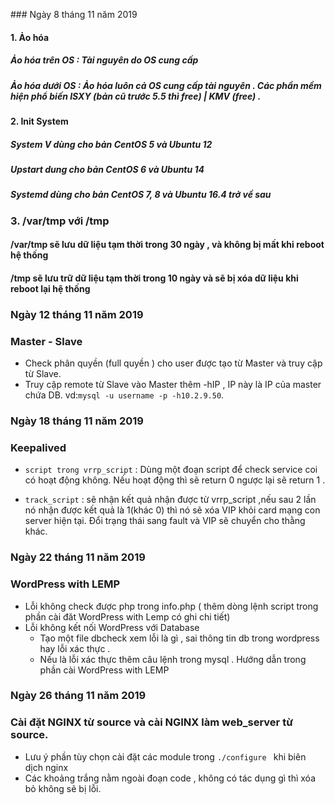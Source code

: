 ﻿﻿### Ngày 8 tháng 11 năm 2019#### 1. Ảo hóa##### Ảo hóa trên OS : Tài nguyên do OS cung cấp##### Ảo hóa dưới OS : Ảo hóa luôn cả OS cung cấp tài nguyên . Các phần mềm hiện phổ biến  ISXY (bản cũ trước 5.5 thì free) | KMV (free) . #### 2. Init System##### System V dùng cho bản CentOS 5 và Ubuntu 12##### Upstart dung cho bản CentOS 6 và Ubuntu 14##### Systemd dùng cho bản CentOS 7, 8 và Ubuntu 16.4 trở về sau### 3. /var/tmp với /tmp#### /var/tmp sẽ lưu dữ liệu tạm thời trong 30 ngày , và không bị mất khi reboot hệ thống#### /tmp sẽ lưu trữ dữ liệu tạm thời trong 10 ngày  và sẽ bị xóa dữ liệu khi reboot lại hệ thống### Ngày 12 tháng 11 năm 2019### Master - Slave- Check phân quyền (full quyền ) cho user được tạo từ Master và truy cập từ Slave.- Truy cập remote từ Slave vào Master thêm -hIP , IP này là IP của master chứa DB. vd:` mysql -u username -p -h10.2.9.50 `.### Ngày 18 tháng 11 năm 2019### Keepalived- `script trong vrrp_script`  : Dùng một đoạn script để check service coi có hoạt động không. Nếu hoạt động thì sẽ return 0 ngược lại sẽ return 1 . - `track_script` : sẽ nhận kết quả nhận được từ vrrp_script ,nếu sau 2 lần nó nhận được kết quả là 1(khác 0) thì nó sẽ xóa VIP khỏi card mạng con server hiện tại. Đổi trạng thái sang fault và VIP sẽ chuyển cho thằng khác.### Ngày 22 tháng 11 năm 2019### WordPress with LEMP- Lỗi không check được php trong info.php ( thêm dòng lệnh script trong phần cài đăt WordPress with Lemp có ghi chi tiết) - Lỗi không kết nối WordPress với Database	- Tạo một file dbcheck xem lỗi là gì , sai thông tin db trong wordpress hay lỗi xác thực .	- Nếu là lỗi xác thực thêm câu lệnh trong mysql . Hướng dẫn trong phần cài WordPress with LEMP### Ngày 26 tháng 11 năm 2019### Cài đặt NGINX từ source và cài NGINX làm web_server từ source.- Lưu ý phần tùy chọn cài đặt các module trong `./configure ` khi biên dịch nginx- Các khoảng trắng nằm ngoài đoạn code , không có tác dụng gì thì xóa bỏ không sẽ bị lỗi.